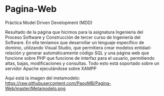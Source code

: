 # Pagina-Web 

Práctica Model Driven Development (MDD)

Resultado de la página que hicimos para la asignatura Ingeniería del Proceso Software y Construcción de tercer curso de Ingeniería del Software. En ella teníamos que desarrollar un lenguaje específico de dominio, utilizando Visual Studio, que permitiera crear modelos entidad-relación y generar automáticamente código SQL y una página web que funcione sobre PHP que funcione de interfaz para el usuario, permitiendo altas, bajas, modificaciones y consultas. Todo esto está soportado sobre un servidor Apache ejecutándose sobre XAMPP


Aqui está la imagen del metamodelo:
https://raw.githubusercontent.com/PaooMB/Pagina-Web/master/Metamodelo.png
